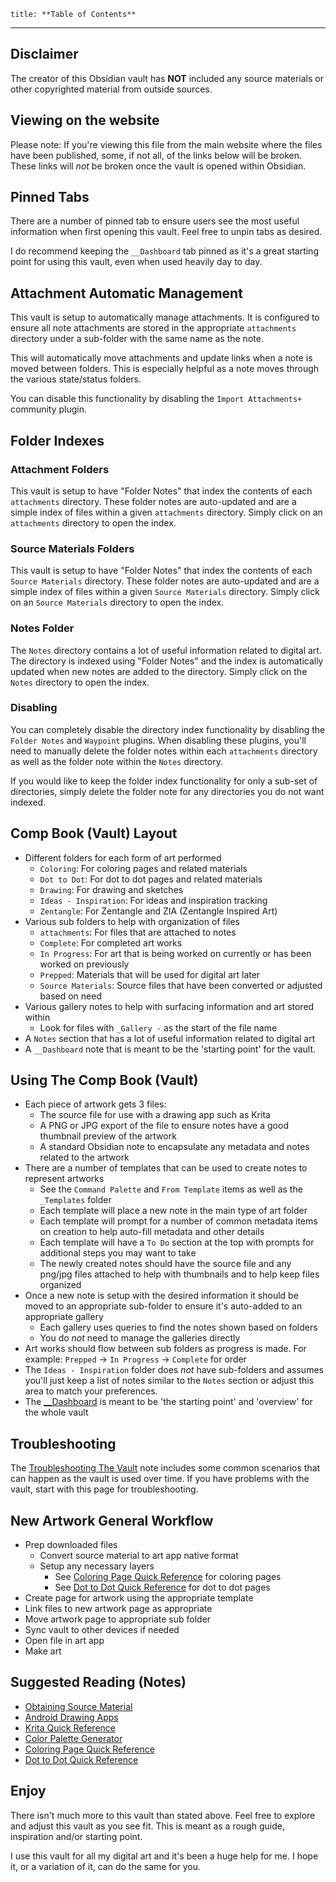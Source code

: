 ```table-of-contents
title: **Table of Contents**
```

---

## Disclaimer

The creator of this Obsidian vault has **NOT** included any source materials or other copyrighted material from outside sources.

## Viewing on the website

Please note: If you're viewing this file from the main website where the files have been published, some, if not all, of the links below will be broken. These links will *not* be broken once the vault is opened within Obsidian.

## Pinned Tabs

There are a number of pinned tab to ensure users see the most useful information when first opening this vault. Feel free to unpin tabs as desired.

I do recommend keeping the `__Dashboard` tab pinned as it's a great starting point for using this vault, even when used heavily day to day.

## Attachment Automatic Management

This vault is setup to automatically manage attachments. It is configured to ensure all note attachments are stored in the appropriate `attachments` directory under a sub-folder with the same name as the note.

This will automatically move attachments and update links when a note is moved between folders. This is especially helpful as a note moves through the various state/status folders.

You can disable this functionality by disabling the `Import Attachments+` community plugin.

## Folder Indexes

### Attachment Folders

This vault is setup to have "Folder Notes" that index the contents of each `attachments` directory. These folder notes are auto-updated and are a simple index of files within a given `attachments` directory. Simply click on an `attachments` directory to open the index.

### Source Materials Folders

This vault is setup to have "Folder Notes" that index the contents of each `Source Materials` directory. These folder notes are auto-updated and are a simple index of files within a given `Source Materials` directory. Simply click on an `Source Materials` directory to open the index.

### Notes Folder

The `Notes` directory contains a lot of useful information related to digital art. The directory is indexed using "Folder Notes" and the index is automatically updated when new notes are added to the directory. Simply click on the `Notes` directory to open the index.

### Disabling

You can completely disable the directory index functionality by disabling the `Folder Notes` and `Waypoint` plugins. When disabling these plugins, you'll need to manually delete the folder notes within each `attachments` directory as well as the folder note within the `Notes` directory.

If you would like to keep the folder index functionality for only a sub-set of directories, simply delete the folder note for any directories you do not want indexed.

## Comp Book (Vault) Layout

- Different folders for each form of art performed
	- `Coloring`: For coloring pages and related materials
	- `Dot to Dot`: For dot to dot pages and related materials
	- `Drawing`: For drawing and sketches
	- `Ideas - Inspiration`: For ideas and inspiration tracking
	- `Zentangle`: For Zentangle and ZIA (Zentangle Inspired Art)
- Various sub folders to help with organization of files
	- `attachments`: For files that are attached to notes
	- `Complete`: For completed art works
	- `In Progress`: For art that is being worked on currently or has been worked on previously
	- `Prepped`: Materials that will be used for digital art later
	- `Source Materials`: Source files that have been converted or adjusted based on need
- Various gallery notes to help with surfacing information and art stored within
	- Look for files with `_Gallery -` as the start of the file name
- A `Notes` section that has a lot of useful information related to digital art
- A `__Dashboard` note that is meant to be the 'starting point' for the vault.

## Using The Comp Book (Vault)

- Each piece of artwork gets 3 files:
	- The source file for use with a drawing app such as Krita
	- A PNG or JPG export of the file to ensure notes have a good thumbnail preview of the artwork
	- A standard Obsidian note to encapsulate any metadata and notes related to the artwork
- There are a number of templates that can be used to create notes to represent artworks
	- See the `Command Palette` and `From Template` items as well as the `_Templates` folder
	- Each template will place a new note in the main type of art folder
	- Each template will prompt for a number of common metadata items on creation to help auto-fill metadata and other details
	- Each template will have a `To Do` section at the top with prompts for additional steps you may want to take
	- The newly created notes should have the source file and any png/jpg files attached to help with thumbnails and to help keep files organized
- Once a new note is setup with the desired information it should be moved to an appropriate sub-folder to ensure it's auto-added to an appropriate gallery
	- Each gallery uses queries to find the notes shown based on folders
	- You do *not* need to manage the galleries directly
- Art works should flow between sub folders as progress is made. For example: `Prepped` -> `In Progress` -> `Complete` for order
- The `Ideas - Inspiration` folder does *not* have sub-folders and assumes you'll just keep a list of notes similar to the `Notes` section or adjust this area to match your preferences.
- The [__Dashboard](__Dashboard.md) is meant to be 'the starting point' and 'overview' for the whole vault

## Troubleshooting

The [Troubleshooting The Vault](Notes/_Troubleshooting%20The%20Vault.md) note includes some common scenarios that can happen as the vault is used over time. If you have problems with the vault, start with this page for troubleshooting.

## New Artwork General Workflow

- Prep downloaded files
	- Convert source material to art app native format
	- Setup any necessary layers
		- See [Coloring Page Quick Reference](Notes/Coloring%20Page%20Quick%20Reference.md) for coloring pages
		- See [Dot to Dot Quick Reference](Notes/Dot%20to%20Dot%20Quick%20Reference.md) for dot to dot pages
- Create page for artwork using the appropriate template
- Link files to new artwork page as appropriate
- Move artwork page to appropriate sub folder
- Sync vault to other devices if needed
- Open file in art app
- Make art

## Suggested Reading (Notes)

- [Obtaining Source Material](Notes/Obtaining%20Source%20Material.md)
- [Android Drawing Apps](Notes/Android%20Drawing%20Apps.md)
- [Krita Quick Reference](Notes/Krita%20Quick%20Reference.md)
- [Color Palette Generator](Notes/Color%20Palette%20Generator.md)
- [Coloring Page Quick Reference](Notes/Coloring%20Page%20Quick%20Reference.md)
- [Dot to Dot Quick Reference](Notes/Dot%20to%20Dot%20Quick%20Reference.md)

## Enjoy

There isn't much more to this vault than stated above. Feel free to explore and adjust this vault as you see fit. This is meant as a rough guide, inspiration and/or starting point.

I use this vault for all my digital art and it's been a huge help for me. I hope it, or a variation of it, can do the same for you.
